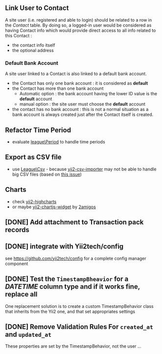 ## Link User to Contact

A site user (i.e. registered and able to login) should be related to a row in the *Contact* table. By doing so, a logged-in user would be considered as having Contact info which would provide direct access to all info related to this Contact :
- the contact info itself
- the optional address

### Default Bank Account

A site user linked to a Contact is also linked to a default bank account.
- the Contact has only one bank account : it is considered as **default**
- the Contact has more than one bank account
    - Automatic option : the bank account having the lower ID value is the **default** account
    - manual option : the site user must choose the **default** account
- the contact has no bank account : this is not a normal situation as a bank account is always created just after the Contact itself is created.

## Refactor Time Period

- evaluate [league\Period](https://period.thephpleague.com/) to handle time periods

## Export as CSV file

- use [League\Csv](https://csv.thephpleague.com/9.0/) - because [yii2-csv-importer](https://github.com/ruskid/yii2-csv-importer) may not be able to handle big CSV files (based on [this issue](https://github.com/ruskid/yii2-csv-importer/issues/10))

## Charts

- check [yii2-highcharts](https://github.com/miloschuman/yii2-highcharts)
- or maybe [yii2-chartjs-widget](https://github.com/2amigos/yii2-chartjs-widget) by [2amigos](https://2amigos.us/)

## [DONE] Add attachment to Transaction pack records

## [DONE] integrate with Yii2tech/config

see https://github.com/yii2tech/config for a complete config manager component

## [DONE] Test the `TimestampBheavior` for a *DATETIME* column type and if it works fine, replace all
  
One replacement solution is to create a custom TimestampBehavior class that inherits from the Yii2 one, and that set 
appropriates settings

## [DONE] Remove Validation Rules For `created_at` and `updated_at`
These properties are set by the TimestampBehavior, not the user ... 
